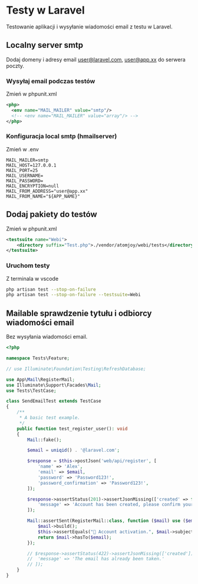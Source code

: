 # Testy w Laravel
Testowanie aplikacji i wysyłanie wiadomości email z testu w Laravel.

## Localny server smtp
Dodaj domeny i adresy email user@laravel.com, user@app.xx do serwera poczty.

### Wysyłaj email podczas testów
Zmień w phpunit.xml

```xml
<php>  
  <env name="MAIL_MAILER" value="smtp"/>
  <!-- <env name="MAIL_MAILER" value="array"/> -->
</php>
```

### Konfiguracja local smtp (hmailserver)
Zmień w .env

```env
MAIL_MAILER=smtp
MAIL_HOST=127.0.0.1
MAIL_PORT=25
MAIL_USERNAME=
MAIL_PASSWORD=
MAIL_ENCRYPTION=null
MAIL_FROM_ADDRESS="user@app.xx"
MAIL_FROM_NAME="${APP_NAME}"
```

## Dodaj pakiety do testów
Zmień w phpunit.xml

```xml
<testsuite name="Webi">
    <directory suffix="Test.php">./vendor/atomjoy/webi/tests</directory>
</testsuite>
```

### Uruchom testy
Z terminala w vscode

```sh
php artisan test --stop-on-failure
php artisan test --stop-on-failure --testsuite=Webi
```

## Mailable sprawdzenie tytułu i odbiorcy wiadomości email
Bez wysyłania wiadomości email.

```php
<?php

namespace Tests\Feature;

// use Illuminate\Foundation\Testing\RefreshDatabase;

use App\Mail\RegisterMail;
use Illuminate\Support\Facades\Mail;
use Tests\TestCase;

class SendEmailTest extends TestCase
{
	/**
	 * A basic test example.
	 */
	public function test_register_user(): void
	{
		Mail::fake();

		$email = uniqid() . '@laravel.com';

		$response = $this->postJson('web/api/register', [
			'name' => 'Alex',
			'email' => $email,
			'password' => 'Password123!',
			'password_confirmation' => 'Password123!',
		]);

		$response->assertStatus(201)->assertJsonMissing(['created' => false])->assertJson([
			'message' => 'Account has been created, please confirm your email address.'
		]);

		Mail::assertSent(RegisterMail::class, function ($mail) use ($email) {
			$mail->build();
			$this->assertEquals("👋 Account activation.", $mail->subject, 'The subject was not the right one.');
			return $mail->hasTo($email);
		});

		// $response->assertStatus(422)->assertJsonMissing(['created'])->assertJson([
		// 	'message' => 'The email has already been taken.'
		// ]);
	}
}
```
